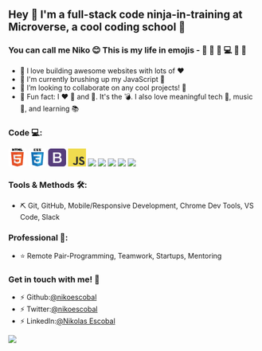 ## Hey 👋 I'm a full-stack code ninja-in-training at Microverse, a cool coding school :school_satchel:	

### You can call me Niko :blush: This is my life in emojis -  🍜 🍻 💩 💻 🙏 🔁

- 🔭 I love building awesome websites with lots of :heart:  
- 🌱 I'm currently brushing up my JavaScript :triumph:
- 👯 I’m looking to collaborate on any cool projects! :dart:
- :sushi: Fun fact: I :heart: :ramen: and :sushi:. It's the :bomb:. I also love meaningful tech :rocket:, music :musical_note:, and learning :books: 

### Code 💻: 

<code><img height="36" src="https://raw.githubusercontent.com/github/explore/80688e429a7d4ef2fca1e82350fe8e3517d3494d/topics/html/html.png"></code>
<code><img height="36" src="https://raw.githubusercontent.com/github/explore/80688e429a7d4ef2fca1e82350fe8e3517d3494d/topics/css/css.png"></code>
<code><img height="36" src="https://raw.githubusercontent.com/github/explore/80688e429a7d4ef2fca1e82350fe8e3517d3494d/topics/bootstrap/bootstrap.png"></code>
<code><img height="36" src="https://github.com/voodootikigod/logo.js/blob/master/js.png"></code>
<code><img height="36" src="https://www.pngfind.com/pngs/m/74-744138_mysql-logo-png-mysql-transparent-png.png"></code>
<code><img height="36" src="https://github.com/react-icons/react-icons/blob/master/react-icons.svg"></code>
<code><img height="36" src="https://raw.githubusercontent.com/reduxjs/redux/master/logo/logo.png"></code>
<code><img height="36" src="https://image.flaticon.com/icons/png/512/919/919842.png"></code>
<code><img height="36" src="https://cdn3.iconfinder.com/data/icons/popular-services-brands-vol-2/512/ruby-on-rails-512.png"></code> 

### Tools & Methods :hammer_and_wrench:: 

- :pick: Git, GitHub, Mobile/Responsive Development, Chrome Dev Tools, VS Code, Slack

### Professional :necktie:: 
- :star: Remote Pair-Programming, Teamwork, Startups, Mentoring

### Get in touch with me! :slightly_smiling_face:
- :zap: Github:[@nikoescobal](https://github.com/nikoescobal/Youtubeclone-muhammed-niko/commits?author=nikoescobal)
- :zap: Twitter:[@nikoescobal](https://twitter.com/nikoescobal)
- :zap: LinkedIn:[@Nikolas Escobal](https://www.linkedin.com/in/nikolas-escobal/)
 
 <img align="left" src="https://github-readme-stats.vercel.app/api/?username=nikoescobal&show_icons=true&hide_border=true" />
